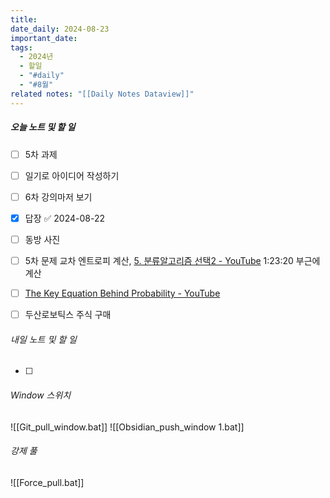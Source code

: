 ```yaml
---
title: 
date_daily: 2024-08-23
important_date: 
tags:
  - 2024년
  - 할일
  - "#daily"
  - "#8월"
related notes: "[[Daily Notes Dataview]]"
---
```

##### 오늘 노트 및 할 일 
- [ ] 5차 과제
- [ ] 일기로 아이디어 작성하기
- [ ] 6차 강의마저 보기
- [x] 답장 ✅ 2024-08-22
- [ ] 동방 사진
- [ ] 5차 문제 교차 엔트로피 계산, [5. 분류알고리즘 선택2 - YouTube](https://www.youtube.com/watch?v=mQZBj-oU1Go) 1:23:20 부근에 계산
- [ ] [The Key Equation Behind Probability - YouTube](https://www.youtube.com/watch?v=KHVR587oW8I)
- [ ] 두산로보틱스 주식 구매





###### 내일 노트 및 할 일
- [ ] 


######  Window 스위치
![[Git_pull_window.bat]]
![[Obsidian_push_window 1.bat]]



###### 강제 풀
![[Force_pull.bat]]